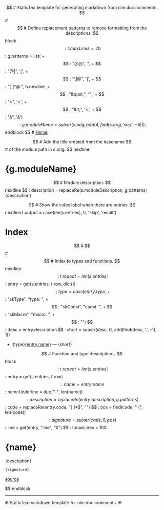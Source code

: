 $$ # StaticTea template for generating markdown from nim doc comments.
$$ #
$$ # Define replacement patterns to remove formatting from the descriptions.
$$ block
$$ : t.maxLines = 20
$$ : g.patterns = list( +
$$ :   "@@", '', +
$$ :   "@\|", '[', +
$$ :   "\|@", ']', +
$$ :   "[ ]*@:", h.newline, +
$$ :   "&quot;", '"', +
$$ :   "&gt;", '>', +
$$ :   "&lt;", '<', +
$$ :   "&amp;", '&')
$$ : g.moduleName = substr(s.orig, add(4, find(s.orig, 'src/', -4)));
$$ endblock
$$ #
[Home](https://github.com/flenniken/statictea/)

$$ # Add the title created from the basename
$$ # of the module path in s.orig.
$$ nextline
# {g.moduleName}

$$ # Module description.
$$ nextline
$$ : description = replaceRe(s.moduleDescription, g.patterns)
{description}

$$ # Show the index label when there are entries.
$$ nextline t.output = case(len(s.entries), 0, 'skip', 'result')
# Index

$$ #
$$ #
$$ # Index to types and functions.
$$ nextline
$$ : t.repeat = len(s.entries)
$$ : entry = get(s.entries, t.row, dict())
$$ : type = case(entry.type, +
$$ :   "skType", "type: ", +
$$ :   "skConst", "const: ", +
$$ :   "skMacro", "macro: ", +
$$ :   "")
$$ : desc = entry.description
$$ : short = substr(desc, 0, add(find(desc, '.', -1), 1))
* {type}[{entry.name}](#user-content-a{t.row}) &mdash; {short}

$$ # Function and type descriptions.
$$ block
$$ : t.repeat = len(s.entries)
$$ : entry = get(s.entries, t.row)
$$ : name = entry.name
$$ : nameUnderline = dup("-", len(name))
$$ : description = replaceRe(entry.description, g.patterns)
$$ : code = replaceRe(entry.code, "[ ]*$", "")
$$ : pos = find(code, " {", len(code))
$$ : signature = substr(code, 0, pos)
$$ : line = get(entry, "line", "0")
$$ : t.maxLines = 100
# <a id="a{t.row}"></a>{name}

{description}

```nim
{signature}
```

[source](../src/{g.moduleName}#L{line})

$$ endblock

---
⦿ StaticTea markdown template for nim doc comments. ⦿
